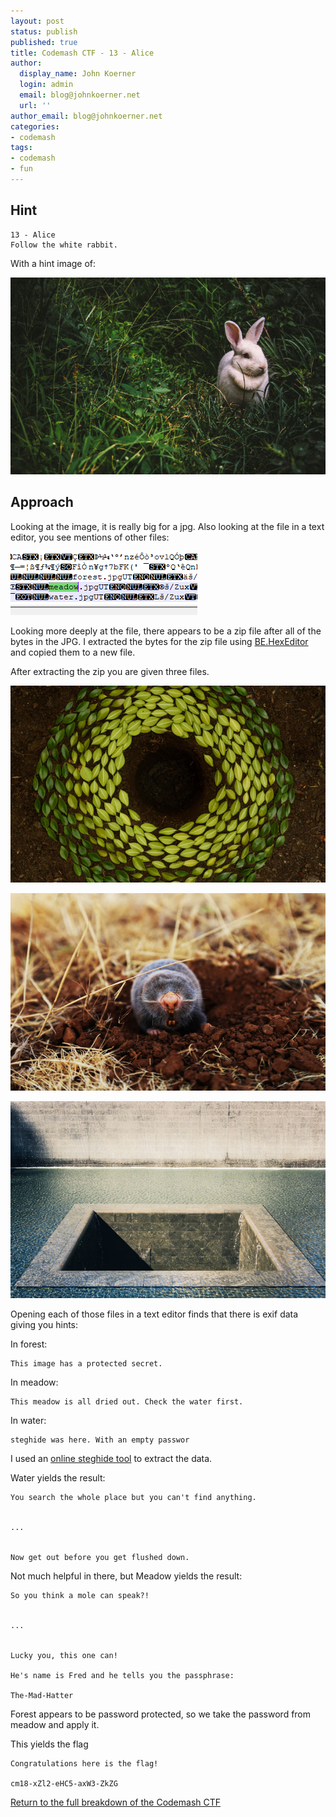 ```yaml
---
layout: post
status: publish
published: true
title: Codemash CTF - 13 - Alice
author:
  display_name: John Koerner
  login: admin
  email: blog@johnkoerner.net
  url: ''
author_email: blog@johnkoerner.net
categories:
- codemash
tags:
- codemash
- fun
---
```


Hint
---
```
13 - Alice
Follow the white rabbit.
```
With a hint image of:

![white rabbit](/content/challenge_13_2433.jpg)

Approach
---
Looking at the image, it is really big for a jpg. Also looking at the file in a text editor, you see mentions of other files:

![](/content/challenge13editview.png)

Looking more deeply at the file, there appears to be a zip file after all of the bytes in the JPG.  I extracted the bytes for the zip file using [BE.HexEditor](http://hexbox.sourceforge.net/) and copied them to a new file.

After extracting the zip you are given three files.

![](/content/forest.jpg)

![](/content/meadow.jpg)

![](/content/water.jpg)

Opening each of those files in a text editor finds that there is exif data giving you hints:

In forest:
```
This image has a protected secret.
```

In meadow:
```
This meadow is all dried out. Check the water first.
```

In water:
```
steghide was here. With an empty passwor
```

I used an [online steghide tool](https://futureboy.us/stegano/decinput.html) to extract the data.

Water yields the result:
```
You search the whole place but you can't find anything.


...


Now get out before you get flushed down.
```

Not much helpful in there, but Meadow yields the result:
```
So you think a mole can speak?!


...


Lucky you, this one can!

He's name is Fred and he tells you the passphrase:

The-Mad-Hatter
```

Forest appears to be password protected, so we take the password from meadow and apply it.

This yields the flag
```
Congratulations here is the flag!

cm18-xZl2-eHC5-axW3-ZkZG
```

[Return to the full breakdown of the Codemash CTF](/codemash/codemash-ctf-breakdown/)